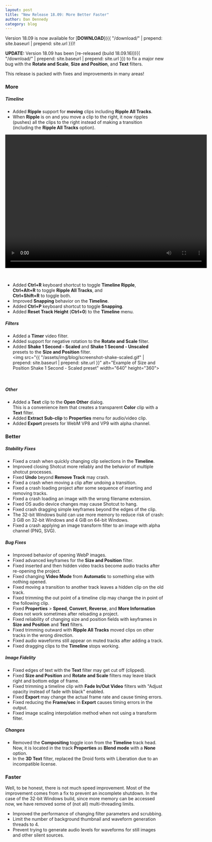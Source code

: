 ```yaml
---
layout: post
title: "New Release 18.09: More Better Faster"
author: Dan Dennedy
category: blog
---
```


Version 18.09 is now available for [**DOWNLOAD**]({{ "/download/" | prepend: site.baseurl | prepend: site.url }})!

**UPDATE:** Version 18.09 has been
[re-released (build 18.09.16)]({{ "/download/" | prepend: site.baseurl | prepend: site.url }})
to fix a major new bug with the **Rotate and Scale**, **Size and
Position**, and **Text** filters.

This release is packed with fixes and improvements in many areas!

### More

##### Timeline
- Added **Ripple** support for **moving** clips including **Ripple All Tracks**.
- When **Ripple** is on and you move a clip to the right, it now
ripples (pushes) all the clips to the right instead of making a transition
(including the **Ripple All Tracks** option).  
<video width="640" height="424" autoplay="autoplay" loop="loop">
  <source src="{{ "/assets/img/blog/screencast-ripple-move.mp4" | prepend: site.baseurl | prepend: site.url }}" type="video/mp4">
</video>

&nbsp;
- Added **Ctrl+R** keyboard shortcut to toggle **Timeline Ripple**,  
**Ctrl+Alt+R** to toggle **Ripple All Tracks**, and  
**Ctrl+Shift+R** to toggle both.
- Improved **Snapping** behavior on the **Timeline**.
- Added **Ctrl+P** keyboard shortcut to toggle **Snapping**.
- Added **Reset Track Height** (**Ctrl+0**) to the **Timeline** menu.

##### Filters
- Added a **Timer** video filter.  
- Added support for negative rotation to the **Rotate and Scale** filter.  
- Added **Shake 1 Second - Scaled** and **Shake 1 Second - Unscaled** presets
to the **Size and Position** filter.  
<img src="{{ "/assets/img/blog/screenshot-shake-scaled.gif" | prepend: site.baseurl | prepend: site.url }}" alt="Example of Size and Position Shake 1 Second - Scaled preset" width="640" height="360">

&nbsp;

##### Other
- Added a **Text** clip to the **Open Other** dialog.  
This is a convenience item that creates a transparent **Color** clip with a
**Text** filter.
- Added **Extract Sub-clip** to **Properties** menu for audio/video clip.
- Added **Export** presets for WebM VP8 and VP9 with alpha channel.

### Better

##### Stability Fixes

- Fixed a crash when quickly changing clip selections in the **Timeline**.
- Improved closing Shotcut more reliably and the behavior of multiple shotcut
processes.
- Fixed **Undo** beyond **Remove Track** may crash.
- Fixed a crash when moving a clip after undoing a transition.
- Fixed a crash loading project after some sequence of inserting and removing tracks.
- Fixed a crash loading an image with the wrong filename extension.
- Fixed OS audio device changes may cause Shotcut to hang.
- Fixed crash dragging simple keyframes beyond the edges of the clip.
- The 32-bit Windows build can use more memory to reduce risk of crash:  
3 GiB on 32-bit Windows and 4 GiB on 64-bit Windows.
- Fixed a crash applying an image transform filter to an image with alpha
channel (PNG, SVG).

##### Bug Fixes

- Improved behavior of opening WebP images.
- Fixed advanced keyframes for the **Size and Position** filter.
- Fixed inserted and then hidden video tracks become audio tracks after
re-opening the project.
- Fixed changing **Video Mode** from **Automatic** to something else with
nothing opened.
- Fixed moving a transition to another track leaves a hidden clip on the old track.
- Fixed trimming the out point of a timeline clip may change the in point of
the following clip.
- Fixed **Properties** > **Speed**, **Convert**, **Reverse**, and
**More Information** does not work sometimes after reloading a project.
- Fixed reliability of changing size and position fields with keyframes
in **Size and Position** and **Text** filters.
- Fixed trimming outward with **Ripple All Tracks** moved clips on other tracks
in the wrong direction.
- Fixed audio waveforms still appear on muted tracks after adding a track.
- Fixed dragging clips to the **Timeline** stops working.

##### Image Fidelity

- Fixed edges of text with the **Text** filter may get cut off (clipped).
- Fixed **Size and Position** and **Rotate and Scale** filters may leave black
right and bottom edge of frame.
- Fixed trimming a timeline clip with **Fade In/Out Video** filters
with "Adjust opacity instead of fade with black" enabled.
- Fixed **Export** may change the actual frame rate and cause timing errors.
- Fixed reducing the **Frame/sec** in **Export** causes timing errors in the output.
- Fixed image scaling interpolation method when not using a transform filter.

##### Changes
 
- Removed the **Compositing** toggle icon from the **Timeline** track head. Now,
it is located in the track **Properties** as **Blend mode** with a **None** option.
- In the **3D Text** filter, replaced the Droid fonts with Liberation due to an
incompatible license.

### Faster

Well, to be honest, there is not much speed improvement. Most of the improvement
comes from a fix to prevent an incomplete shutdown. In the case of the 32-bit
Windows build, since more memory can be accessed now, we have removed some of
(not all) multi-threading limits.

- Improved the performance of changing filter parameters and scrubbing.
- Limit the number of background thumbnail and waveform generation threads to 4.
- Prevent trying to generate audio levels for waveforms for still images and
other silent sources.
